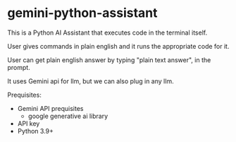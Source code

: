 # gemini-python-assistant

This is a Python AI Assistant that executes code in the terminal itself. 

User gives commands in plain english and it runs the appropriate code for it. 

User can get plain english answer by typing "plain text answer", in the prompt.

It uses Gemini api for llm, but we can also plug in any llm. 

Prequisites:
- Gemini API prequisites
	- google generative ai library
- API key
- Python 3.9+
